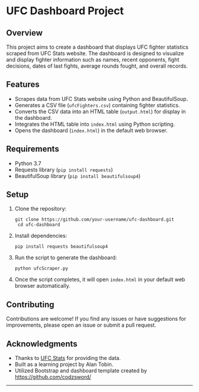 # UFC Dashboard Project

## Overview

This project aims to create a dashboard that displays UFC fighter statistics scraped from UFC Stats website. The dashboard is designed to visualize and display fighter information such as names, recent opponents, fight decisions, dates of last fights, average rounds fought, and overall records.

## Features

-   Scrapes data from UFC Stats website using Python and BeautifulSoup.
-   Generates a CSV file (`ufcFighters.csv`) containing fighter statistics.
-   Converts the CSV data into an HTML table (`output.html`) for display in the dashboard.
-   Integrates the HTML table into `index.html` using Python scripting.
-   Opens the dashboard (`index.html`) in the default web browser.

## Requirements

-   Python 3.7
-   Requests library (`pip install requests`)
-   BeautifulSoup library (`pip install beautifulsoup4`)

## Setup

1.  Clone the repository:
   
    `git clone https://github.com/your-username/ufc-dashboard.git `<br />`
cd ufc-dashboard` 
    
3.  Install dependencies:
    
    `pip install requests beautifulsoup4` 
    
4.  Run the script to generate the dashboard:
    
    `python ufcScraper.py` 
    
5.  Once the script completes, it will open `index.html` in your default web browser automatically.
    

## Contributing

Contributions are welcome! If you find any issues or have suggestions for improvements, please open an issue or submit a pull request.

## Acknowledgments

-   Thanks to [UFC Stats](http://www.ufcstats.com/) for providing the data.
-   Built as a learning project by Alan Tobin.
-   Utilized Bootstrap and dashboard template created by https://github.com/codzsword/

----------
